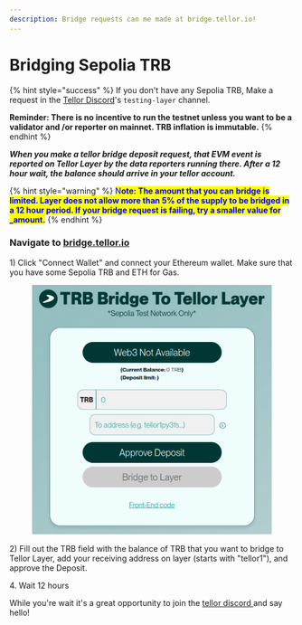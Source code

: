 ```yaml
---
description: Bridge requests can me made at bridge.tellor.io!
---
```


# Bridging Sepolia TRB

{% hint style="success" %}
If you don't have any Sepolia TRB, Make a request in the [Tellor Discord](https://discord.gg/kaMenz4ZVw)'s `testing-layer` channel.

**Reminder: There is no incentive to run the testnet unless you want to be a validator and /or reporter on mainnet. TRB inflation is immutable.**
{% endhint %}

_**When you make a tellor bridge deposit request, that EVM event is reported on Tellor Layer by the data reporters running there. After a 12 hour wait, the balance should arrive in your tellor account.**_

{% hint style="warning" %}
<mark style="color:blue;">N</mark><mark style="color:blue;">**ote: The amount that you can bridge is limited. Layer does not allow more than 5% of the supply to be bridged in a 12 hour period. If your bridge request is failing, try a smaller value for  \_amount.**</mark>
{% endhint %}

### Navigate to [bridge.tellor.io](https://bridge.tellor.io/)

1\) Click "Connect Wallet" and connect your Ethereum wallet. Make sure that you have some Sepolia TRB and ETH for Gas.&#x20;

<figure><img src="../../.gitbook/assets/Screenshot From 2025-05-01 15-17-52.png" alt=""><figcaption></figcaption></figure>

2\) Fill out the TRB field with the balance of TRB that you want to bridge to Tellor Layer, add your receiving address on layer (starts with "tellor1"), and approve the Deposit.

4\. Wait 12 hours

While you're wait it's a great opportunity to join the [tellor discord ](https://discord.gg/tellor)and say hello!

